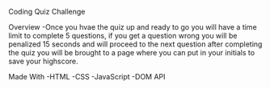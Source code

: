 Coding Quiz Challenge

Overview
-Once you hvae the quiz up and ready to go you will have a time limit to complete 5 questions, if you get a question wrong you will be penalized 15 seconds and will proceed to the next question after completing the quiz you will be brought to a page where you can put in your initials to save your highscore.

Made With
-HTML
-CSS
-JavaScript
-DOM API
